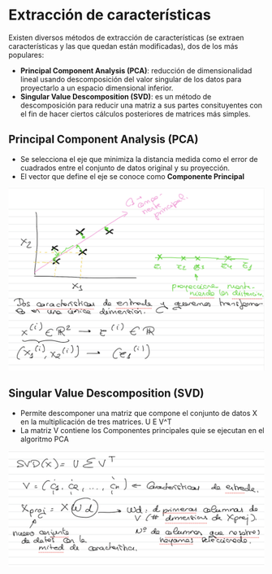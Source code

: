 # Extracción de características

Existen diversos métodos de extracción de características (se extraen características y las que quedan están modificadas), dos de los más populares:
- **Principal Component Analysis (PCA)**: reducción de dimensionalidad lineal usando descomposición del valor singular de los datos para proyectarlo a un espacio dimensional inferior.
- **Singular Value Descomposition (SVD)**: es un método de descomposición para reducir una matriz a sus partes consituyentes con el fin de hacer ciertos cálculos posteriores de matrices más simples.
  
## Principal Component Analysis (PCA)
- Se selecciona el eje que minimiza la distancia medida como el error de cuadrados entre el conjunto de datos original y su proyección.
- El vector que define el eje se conoce como **Componente Principal**

![alt text](image.png)

## Singular Value Descomposition (SVD)

- Permite descomponer una matriz que compone el conjunto de datos X en la multiplicación de tres matrices. U E V^T
- La matriz V contiene los Componentes principales quie se ejecutan en el algoritmo PCA

![alt text](image-1.png)

